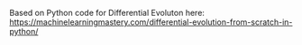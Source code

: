 Based on Python code for Differential Evoluton here: 
https://machinelearningmastery.com/differential-evolution-from-scratch-in-python/
